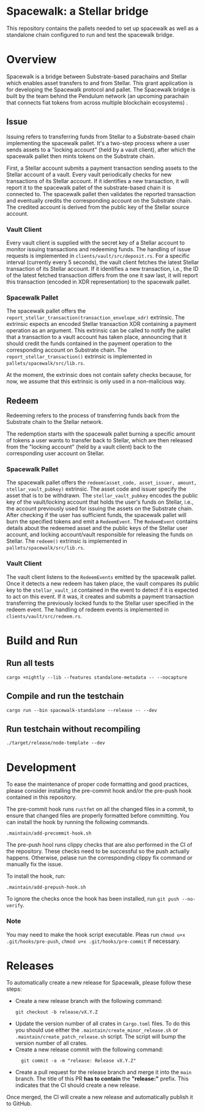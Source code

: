 # Spacewalk: a Stellar bridge

This repository contains the pallets needed to set up spacewalk as well as a standalone chain configured to run and test
the spacewalk bridge.

# Overview

Spacewalk is a bridge between Substrate-based parachains and Stellar which enables asset transfers to and from Stellar.
This grant application is for developing the Spacewalk protocol and pallet. The Spacewalk bridge is built by the team
behind the Pendulum network (an upcoming parachain that connects fiat tokens from across multiple blockchain ecosystems)
.

## Issue

Issuing refers to transferring funds from Stellar to a Substrate-based chain implementing the spacewalk pallet.
It's a two-step process where a user sends assets to a "locking account" (held by a vault client), after which the
spacewalk pallet then mints tokens on the Substrate chain.

First, a Stellar account submits a payment transaction sending assets to the Stellar account of a vault.
Every vault periodically checks for new transactions of its Stellar account. If it identifies a new transaction, it will
report it to the spacewalk pallet of the substrate-based chain it is connected to.
The spacewalk pallet then validates the reported transaction and eventually credits the corresponding account on the
Substrate chain.
The credited account is derived from the public key of the Stellar source account.

### Vault Client

Every vault client is supplied with the secret key of a Stellar account to monitor issuing transactions and redeeming
funds.
The handling of issue requests is implemented in `clients/vault/src/deposit.rs`.
For a specific interval (currently every 5 seconds), the vault client fetches the latest Stellar transaction of its
Stellar account.
If it identifies a new transaction, i.e., the ID of the latest fetched transaction differs from the one it saw last, it
will report this transaction (encoded in XDR representation) to the spacewalk pallet.

### Spacewalk Pallet

The spacewalk pallet offers the `report_stellar_transaction(transaction_envelope_xdr)` extrinsic.
The extrinsic expects an encoded Stellar transaction XDR containing a payment operation as an argument.
This extrinsic can be called to notify the pallet that a transaction to a vault account has taken place, announcing that
it should credit the funds contained in the payment operation to the corresponding account on Substrate chain.
The `report_stellar_transaction()` extrinsic is implemented in `pallets/spacewalk/src/lib.rs`.

At the moment, the extrinsic does not contain safety checks because, for now, we assume that this extrinsic is only used
in a non-malicious way.

## Redeem

Redeeming refers to the process of transferring funds back from the Substrate chain to the Stellar network.

The redemption starts with the spacewalk pallet burning a specific amount of tokens a user wants to transfer back to
Stellar, which are then released from the "locking account" (held by a vault client) back to the corresponding user
account on Stellar.

### Spacewalk Pallet

The spacewalk pallet offers the `redeem(asset_code, asset_issuer, amount, stellar_vault_pubkey)` extrinsic.
The asset code and issuer specify the asset that is to be withdrawn. The `stellar_vault_pubkey` encodes the public key
of the vault/locking account that holds the user's funds on Stellar, i.e., the account previously used for issuing the
assets on the Substrate chain.
After checking if the user has sufficient funds, the spacewalk pallet will burn the specified tokens and emit
a `RedeemEvent`.
The `RedeemEvent` contains details about the redeemed asset and the public keys of the Stellar user account, and locking
account/vault responsible for releasing the funds on Stellar.
The `redeem()` extrinsic is implemented in `pallets/spacewalk/src/lib.rs`.

### Vault Client

The vault client listens to the `RedeemEvents` emitted by the spacewalk pallet.
Once it detects a new redeem has taken place, the vault compares its public key to the `stellar_vault_id` contained in
the event to detect if it is expected to act on this event.
If it was, it creates and submits a payment transaction transferring the previously locked funds to the Stellar user
specified in the redeem event.
The handling of redeem events is implemented in `clients/vault/src/redeem.rs`.

# Build and Run

## Run all tests

```
cargo +nightly --lib --features standalone-metadata -- --nocapture
```

## Compile and run the testchain

```
cargo run --bin spacewalk-standalone --release -- --dev
```

## Run testchain without recompiling

```
./target/release/node-template --dev
```

# Development

To ease the maintenance of proper code formatting and good practices, please consider installing the pre-commit hook and/or the pre-push hook contained in this
repository.

The pre-commit hook runs `rustfmt` on all the changed files in a commit, to ensure that changed files are properly formatted
before committing.
You can install the hook by running the following commands.

```
.maintain/add-precommit-hook.sh
```

The pre-push hool runs clippy checks that are also performed in the CI of the repository. These checks need to be successful so the push actually happens.
Otherwise, pelase run the corresponding clippy fix command or manually fix the issue.

To install the hook, run:
```
.maintain/add-prepush-hook.sh
```

To ignore the checks once the hook has been installed, run `git push --no-verify`.

### Note 
You may need to make the hook script executable. Pleas run `chmod u+x .git/hooks/pre-push`,  `chmod u+x .git/hooks/pre-commit` if necessary.

# Releases

To automatically create a new release for Spacewalk, please follow these steps:

- Create a new release branch with the following command:
  ```
  git checkout -b release/vX.Y.Z
  ```
- Update the version number of all crates in `Cargo.toml` files. To do this you should use either
  the `.maintain/create_minor_release.sh` or `.maintain/create_patch_release.sh` script. The script will bump the
  version number of all crates.
- Create a new release commit with the following command:
  ```
    git commit -a -m "release: Release vX.Y.Z"
  ```
- Create a pull request for the release branch and merge it into the `main` branch. The title of this PR **has to
  contain**
  the **"release:"** prefix. This indicates that the CI should create a new release.

Once merged, the CI will create a new release and automatically publish it to GitHub.
